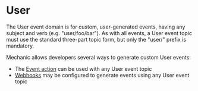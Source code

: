 # User

The User event domain is for custom, user-generated events, having any subject and verb \(e.g. "user/foo/bar"\). As with all events, a User event topic must use the standard three-part topic form, but only the "user/" prefix is mandatory.

Mechanic allows developers several ways to generate custom User events:

* The [Event action](../../actions/action-types/event.md) can be used with any User event topic
* [Webhooks](../../../platform/webhooks.md) may be configured to generate events using any User event topic

